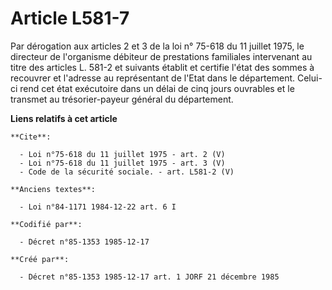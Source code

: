# Article L581-7

Par dérogation aux articles 2 et 3 de la loi n° 75-618 du 11 juillet 1975, le directeur de l'organisme débiteur de
prestations familiales intervenant au titre des articles L. 581-2 et suivants établit et certifie l'état des sommes à
recouvrer et l'adresse au représentant de l'Etat dans le département. Celui-ci rend cet état exécutoire dans un délai de cinq
jours ouvrables et le transmet au trésorier-payeur général du département.

**Liens relatifs à cet article**

	**Cite**:

	  - Loi n°75-618 du 11 juillet 1975 - art. 2 (V)
	  - Loi n°75-618 du 11 juillet 1975 - art. 3 (V)
	  - Code de la sécurité sociale. - art. L581-2 (V)

	**Anciens textes**:

	  - Loi n°84-1171 1984-12-22 art. 6 I

	**Codifié par**:

	  - Décret n°85-1353 1985-12-17

	**Créé par**:

	  - Décret n°85-1353 1985-12-17 art. 1 JORF 21 décembre 1985
